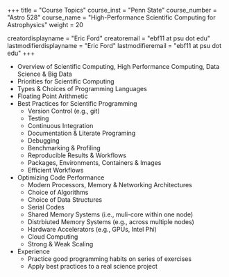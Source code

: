 +++
title = "Course Topics"
course_inst = "Penn State"
course_number = "Astro 528"
course_name = "High-Performance Scientific Computing for Astrophysics"
weight = 20

creatordisplayname = "Eric Ford"
creatoremail = "ebf11 at psu dot edu"
lastmodifierdisplayname = "Eric Ford"
lastmodifieremail = "ebf11 at psu dot edu"
+++

- Overview of Scientific Computing, High Performance Computing, Data Science & Big Data
- Priorities for Scientific Computing
- Types & Choices of Programming Languages
- Floating Point Arithmetic
- Best Practices for Scientific Programming
    + Version Control (e.g., git)
    + Testing
    + Continuous Integration
    + Documentation & Literate Programing
    + Debugging
    + Benchmarking & Profiling
    + Reproducible Results & Workflows
    + Packages, Environments, Containers & Images 
    + Efficient Workflows
- Optimizing Code Performance
    + Modern Processors, Memory & Networking Architectures
    + Choice of Algorithms
    + Choice of Data Structures
    + Serial Codes
    + Shared Memory Systems (i.e., muli-core within one node)
    + Distrbiuted Memory Systems (e.g., across multiple nodes)
    + Hardware Accelerators (e.g., GPUs, Intel Phi)
    + Cloud Computing
    + Strong & Weak Scaling
- Experience 
    + Practice good programming habits on series of exercises
    + Apply best practices to a real science project


